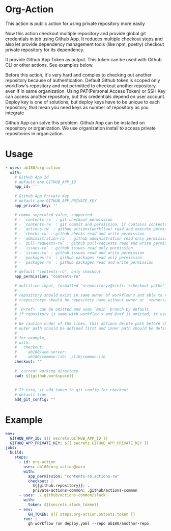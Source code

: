 # Org-Action
This action is public action for using private repository more easily

Now this action checkout multiple repository and provide global git credentials in job using Github App.
It reduces multiple checkout steps and also let provide dependency management tools (like npm, poetry) checkout private repository for its dependency.

It provide Github App Token as output. This token can be used with Github CLI or other actions. See examples below.

Before this action, it's very hard and complex to checking out another repository because of authentication.
Default Github token is scoped only workflow's repository and not permitted to checkout another repository even if in same organization.
Using PAT(Personal Access Token) or SSH Key can access another repository, but this credentials depend on user account.
Deploy key is one of solutions, but deploy keys have to be unique to each repository, that mean you need keys as number of repository as you integrate

Github App can solve this problem. Github App can be installed on repository or organization.
We use organization install to access private repositories in organization.

# Usage

```yaml
- uses: ab180/org-action
  with:
    # Github App Id
    # default env.GITHUB_APP_ID
    app_id: ''
    
    # Github App Private Key
    # default env.GITHUB_APP_PRIVATE_KEY
    app_private_key: ''

    # comma-seperated value, supported:
    # - `contents-ro` : git checkout permission
    # - `contents-rw` : git commit and permission, it contains contents-ro also
    # - `actions-rw` : github actions(workflow) read and execute permission
    # - `checks-rw` : github checks read and write permission
    # - `administration-ro` : github administration read only permission
    # - `pull-requests-rw` : github pull-requests read and write permission
    # - `issues-ro` : github issues read only permission
    # - `issues-rw` : github issues read and write permission
    # - `packages-ro` : github packages read only permission
    # - `packages-rw` : github packages read and write permission
    # 
    # default "contents-ro", only checkout
    app_permission: "contents-ro"

    # multiline-input, formatted "<repository>@<ref>: <checkout path>"
    #    
    # repository should exist in same owner of workflow's and able to read with github app token
    # <repository> should be repository name without owner or `<owner>/<name>`
    #    
    # `@<ref>` can be omitted and uses `main` branch by default.
    # if repository is same with workflow's and @ref is omitted, it uses github.ref instead.
    #    
    # be caution order of the lines, this actions delete path before checkout to avoid conflict.
    # outer path should be defined first and inner path should be defined last.
    #    
    # for example,
    # with:
    #   checkout:
    #     ab180/web-server: .
    #     ab180/common-lib: ./lib/common-lib
    checkout: ""
    
    #  current working directory.
    cwd: ${{github.workspace}}
    
  
    # If ture, it add token to git config for checkout
    # default true
    add_git_config: ""
```


# Example
```yaml
env:
  GITHUB_APP_ID: ${{ secrets.GITHUB_APP_ID }}
  GITHUB_APP_PRIVATE_KEY: ${{ secrets.GITHUB_APP_PRIVATE_KEY }}
jobs:
  build:
    steps:
      - id: org-action
        uses: ab180/org-action@main
        with:
          app_permission: "contents-ro,actions-rw"
          checkout: |
            ${{github.repository}}: .
            private-actions-common: .github/actions-common
      - uses: ./.github/actions-common/slack
        with:
          token: ${{secrets.slack_token}}
      - env:
          GH_TOKEN: ${{ steps.org-action.outputs.token }}
        run: |
          gh workflow run deploy.yaml --repo ab180/anothor-repo
```
